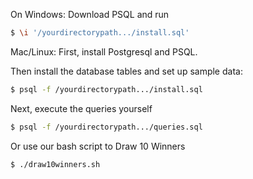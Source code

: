 On Windows: Download PSQL and run 

```sh
$ \i '/yourdirectorypath.../install.sql'
```

Mac/Linux: First, install Postgresql and PSQL.

Then install the database tables and set up sample data:

```sh
$ psql -f /yourdirectorypath.../install.sql
```

Next, execute the queries yourself
```sh
$ psql -f /yourdirectorypath.../queries.sql
```

Or use our bash script to Draw 10 Winners
```sh
$ ./draw10winners.sh
```
